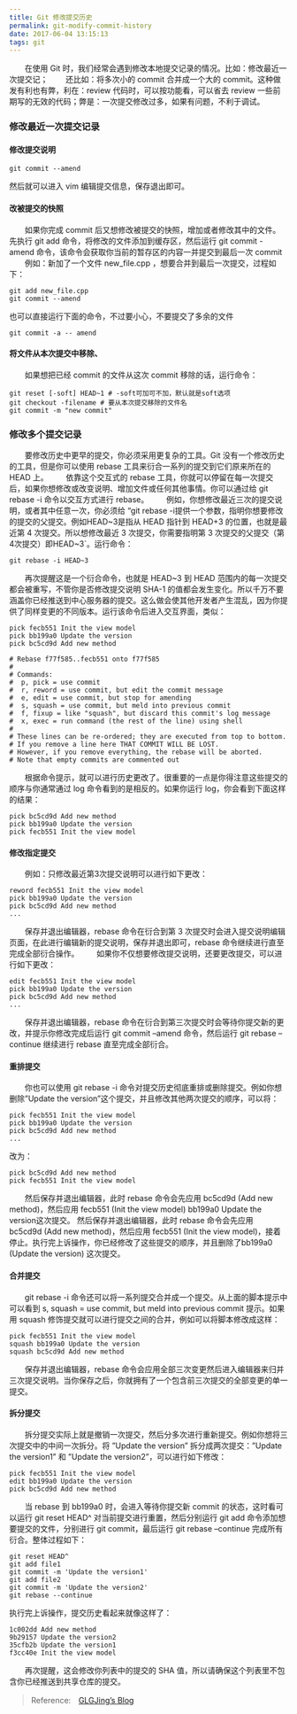 ```yaml
---
title: Git 修改提交历史
permalink: git-modify-commit-history
date: 2017-06-04 13:15:13
tags: git
---
```


　　在使用 Git 时，我们经常会遇到修改本地提交记录的情况。比如：修改最近一次提交记；
　　还比如：将多次小的 commit 合并成一个大的 commit。这种做发有利也有弊，利在：review 代码时，可以按功能看，可以省去 review 一些前期写的无效的代码；弊是：一次提交修改过多，如果有问题，不利于调试。
<!-- more -->

### 修改最近一次提交记录
####  修改提交说明
 
```
git commit --amend
```
然后就可以进入 vim 编辑提交信息，保存退出即可。
#### 改被提交的快照
　　如果你完成 commit 后又想修改被提交的快照，增加或者修改其中的文件。先执行 git add 命令，将修改的文件添加到缓存区，然后运行 git commit -amend 命令，该命令会获取你当前的暂存区的内容一并提交到最后一次 commit
　　例如：新加了一个文件 new_file.cpp ，想要合并到最后一次提交，过程如下：
```
git add new_file.cpp
git commit --amend  
```
也可以直接运行下面的命令，不过要小心，不要提交了多余的文件
```
git commit -a -- amend
```
#### 将文件从本次提交中移除、
　　如果想把已经 commit 的文件从这次 commit 移除的话，运行命令：
```
git reset [-soft] HEAD~1 # -soft可加可不加，默认就是soft选项
git checkout -filename # 要从本次提交移除的文件名
git commit -m "new commit"
```
### 修改多个提交记录
　　要修改历史中更早的提交，你必须采用更复杂的工具。Git 没有一个修改历史的工具，但是你可以使用 rebase 工具来衍合一系列的提交到它们原来所在的 HEAD 上。
　　依靠这个交互式的 rebase 工具，你就可以停留在每一次提交后，如果你想修改或改变说明、增加文件或任何其他事情。你可以通过给 git rebase -i 命令以交互方式进行 rebase。
　　例如，你想修改最近三次的提交说明，或者其中任意一次，你必须给 “git rebase -i提供一个参数，指明你想要修改的提交的父提交。例如HEAD~3是指从 HEAD 指针到 HEAD+3 的位置，也就是最近第 4 次提交。所以想修改最近 3 次提交，你需要指明第 3 次提交的父提交（第4次提交）即HEAD~3`。运行命令： 
```
git rebase -i HEAD~3
```
　　再次提醒这是一个衍合命令，也就是 HEAD~3 到 HEAD 范围内的每一次提交都会被重写，不管你是否修改提交说明 SHA-1 的值都会发生变化。所以千万不要涵盖你已经推送到中心服务器的提交。这么做会使其他开发者产生混乱，因为你提供了同样变更的不同版本。运行该命令后进入交互界面，类似：
```
pick fecb551 Init the view model
pick bb199a0 Update the version
pick bc5cd9d Add new method

# Rebase f77f585..fecb551 onto f77f585
#
# Commands:
#  p, pick = use commit
#  r, reword = use commit, but edit the commit message
#  e, edit = use commit, but stop for amending
#  s, squash = use commit, but meld into previous commit
#  f, fixup = like "squash", but discard this commit's log message
#  x, exec = run command (the rest of the line) using shell
#
# These lines can be re-ordered; they are executed from top to bottom.
# If you remove a line here THAT COMMIT WILL BE LOST.
# However, if you remove everything, the rebase will be aborted.
# Note that empty commits are commented out
```
　　根据命令提示，就可以进行历史更改了。很重要的一点是你得注意这些提交的顺序与你通常通过 log 命令看到的是相反的。如果你运行 log，你会看到下面这样的结果：
```
pick bc5cd9d Add new method
pick bb199a0 Update the version
pick fecb551 Init the view model
```
#### 修改指定提交
　　例如：只修改最近第3次提交说明可以进行如下更改：
```
reword fecb551 Init the view model
pick bb199a0 Update the version
pick bc5cd9d Add new method
...
```
　　保存并退出编辑器，rebase 命令在衍合到第 3 次提交时会进入提交说明编辑页面，在此进行编辑新的提交说明，保存并退出即可，rebase 命令继续进行直至完成全部衍合操作。
  如果你不仅想要修改提交说明，还要更改提交，可以进行如下更改：
```
edit fecb551 Init the view model
pick bb199a0 Update the version
pick bc5cd9d Add new method
...
```
　　保存并退出编辑器，rebase 命令在衍合到第三次提交时会等待你提交新的更改，并提示你修改完成后运行 git commit –amend 命令，然后运行 git rebase –continue 继续进行 rebase 直至完成全部衍合。
#### 重排提交
　　你也可以使用 git rebase -i 命令对提交历史彻底重排或删除提交。例如你想删除”Update the version”这个提交，并且修改其他两次提交的顺序，可以将：
```
pick fecb551 Init the view model
pick bb199a0 Update the version
pick bc5cd9d Add new method
...
```
改为：
```
pick bc5cd9d Add new method
pick fecb551 Init the view model
```
　　然后保存并退出编辑器，此时 rebase 命令会先应用 bc5cd9d (Add new method)，然后应用 fecb551 (Init the view model) bb199a0 Update the version这次提交。 然后保存并退出编辑器，此时 rebase 命令会先应用 bc5cd9d (Add new method)，然后应用 fecb551 (Init the view model)，接着停止。执行完上诉操作，你已经修改了这些提交的顺序，并且删除了bb199a0 (Update the version) 这次提交。
#### 合并提交
　　git rebase -i 命令还可以将一系列提交合并成一个提交。从上面的脚本提示中可以看到 s, squash = use commit, but meld into previous commit 提示。如果用 squash 修饰提交就可以进行提交之间的合并，例如可以将脚本修改成这样：
```
pick fecb551 Init the view model
squash bb199a0 Update the version
squash bc5cd9d Add new method
```
　　保存并退出编辑器，rebase 命令会应用全部三次变更然后进入编辑器来归并三次提交说明。当你保存之后，你就拥有了一个包含前三次提交的全部变更的单一提交。
#### 拆分提交
　　拆分提交实际上就是撤销一次提交，然后分多次进行重新提交。例如你想将三次提交中的中间一次拆分。将 ”Update the version” 拆分成两次提交：”Update the version1” 和 ”Update the version2”，可以进行如下修改：
```
pick fecb551 Init the view model
edit bb199a0 Update the version
pick bc5cd9d Add new method
```
　　当 rebase 到 bb199a0 时，会进入等待你提交新 commit 的状态，这时看可以运行 git reset HEAD^ 对当前提交进行重置，然后分别运行 git add 命令添加想要提交的文件，分别进行 git commit，最后运行 git rebase –continue 完成所有衍合。整体过程如下：
```
git reset HEAD^
git add file1
git commit -m 'Update the version1'
git add file2
git commit -m 'Update the version2'
git rebase --continue
```
执行完上诉操作，提交历史看起来就像这样了：
```
1c002dd Add new method
9b29157 Update the version2
35cfb2b Update the version1
f3cc40e Init the view model
```
　　再次提醒，这会修改你列表中的提交的 SHA 值，所以请确保这个列表里不包含你已经推送到共享仓库的提交。
　　
> Reference:　[GLGJing’s Blog](http://glgjing.github.io/blog/2015/01/06/git-xiu-gai-ti-jiao-li-shi/)　　
